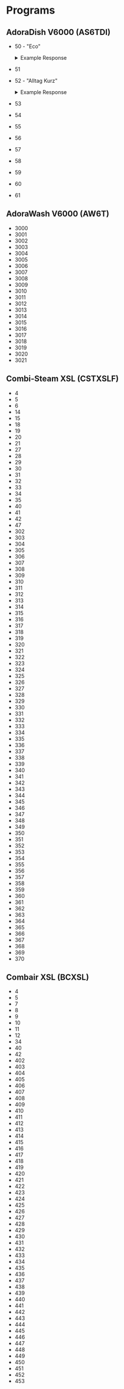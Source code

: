 # Programs

## AdoraDish V6000 (AS6TDI)

- 50 - "Eco"

  <details>
    <summary>Example Response</summary>

    ```json
    {
        "id": 52,
        "name": "Alltag Kurz",
        "status": "selected",
        "starttime": {
            "min": 0,
            "max": 86400,
            "step": 600
        },
        "duration": {
            "set": 2460
        },
        "energySaving": {
            "set": false,
            "options": [
                true,
                false
            ]
        },
        "optiStart": {
            "set": false
        },
        "steamfinish": {
            "set": false,
            "options": [
                true,
                false
            ]
        },
        "partialload": {
            "set": false,
            "options": [
                true,
                false
            ]
        },
        "rinsePlus": {
            "set": false,
            "options": [
                true,
                false
            ]
        },
        "dryPlus": {
            "set": false,
            "options": [
                true,
                false
            ]
        },
        "stepIds": [
            82,
            81,
            82,
            79,
            78,
            76,
            73,
            74,
            75,
            72,
            71,
            70
        ]
    }
    ```

  </details>

- 51
- 52 - "Alltag Kurz"

  <details>
    <summary>Example Response</summary>

    ```json
    {
        "id": 50,
        "name": "Eco",
        "status": "selected",
        "starttime": {
            "min": 0,
            "max": 86400,
            "step": 600
        },
        "duration": {
            "set": 22440
        },
        "energySaving": {
            "set": false,
            "options": [
                true,
                false
            ]
        },
        "optiStart": {
            "set": false
        },
        "steamfinish": {
            "set": true,
            "options": [
                true,
                false
            ]
        },
        "partialload": {
            "set": false,
            "options": [
                true,
                false
            ]
        },
        "rinsePlus": {
            "set": false,
            "options": [
                true,
                false
            ]
        },
        "dryPlus": {
            "set": false,
            "options": [
                true,
                false
            ]
        },
        "stepIds": [
            79,
            81,
            79,
            78,
            74,
            75,
            72,
            70
        ]
    }
    ```

  </details>

- 53
- 54
- 55
- 56
- 57
- 58
- 59
- 60
- 61

## AdoraWash V6000 (AW6T)

- 3000
- 3001
- 3002
- 3003
- 3004
- 3005
- 3006
- 3007
- 3008
- 3009
- 3010
- 3011
- 3012
- 3013
- 3014
- 3015
- 3016
- 3017
- 3018
- 3019
- 3020
- 3021

## Combi-Steam XSL (CSTXSLF)

- 4
- 5
- 6
- 14
- 15
- 18
- 19
- 20
- 21
- 27
- 28
- 29
- 30
- 31
- 32
- 33
- 34
- 35
- 40
- 41
- 42
- 47
- 302
- 303
- 304
- 305
- 306
- 307
- 308
- 309
- 310
- 311
- 312
- 313
- 314
- 315
- 316
- 317
- 318
- 319
- 320
- 321
- 322
- 323
- 324
- 325
- 326
- 327
- 328
- 329
- 330
- 331
- 332
- 333
- 334
- 335
- 336
- 337
- 338
- 339
- 340
- 341
- 342
- 343
- 344
- 345
- 346
- 347
- 348
- 349
- 350
- 351
- 352
- 353
- 354
- 355
- 356
- 357
- 358
- 359
- 360
- 361
- 362
- 363
- 364
- 365
- 366
- 367
- 368
- 369
- 370

## Combair XSL (BCXSL)

- 4
- 5
- 7
- 8
- 9
- 10
- 11
- 12
- 34
- 40
- 42
- 402
- 403
- 404
- 405
- 406
- 407
- 408
- 409
- 410
- 411
- 412
- 413
- 414
- 415
- 416
- 417
- 418
- 419
- 420
- 421
- 422
- 423
- 424
- 425
- 426
- 427
- 428
- 429
- 430
- 431
- 432
- 433
- 434
- 435
- 436
- 437
- 438
- 439
- 440
- 441
- 442
- 443
- 444
- 445
- 446
- 447
- 448
- 449
- 450
- 451
- 452
- 453
